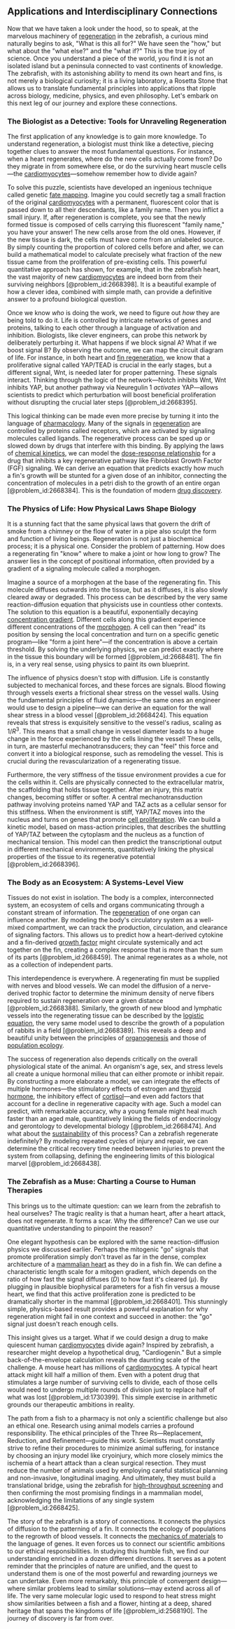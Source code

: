 ## Applications and Interdisciplinary Connections

Now that we have taken a look under the hood, so to speak, at the marvelous machinery of [regeneration](@article_id:145678) in the zebrafish, a curious mind naturally begins to ask, "What is this all for?" We have seen the "how," but what about the "what else?" and the "what if?" This is the true joy of science. Once you understand a piece of the world, you find it is not an isolated island but a peninsula connected to vast continents of knowledge. The zebrafish, with its astonishing ability to mend its own heart and fins, is not merely a biological curiosity; it is a living laboratory, a Rosetta Stone that allows us to translate fundamental principles into applications that ripple across biology, medicine, physics, and even philosophy. Let's embark on this next leg of our journey and explore these connections.

### The Biologist as a Detective: Tools for Unraveling Regeneration

The first application of any knowledge is to gain more knowledge. To understand regeneration, a biologist must think like a detective, piecing together clues to answer the most fundamental questions. For instance, when a heart regenerates, where do the new cells actually come from? Do they migrate in from somewhere else, or do the surviving heart muscle cells—the [cardiomyocytes](@article_id:150317)—somehow remember how to divide again?

To solve this puzzle, scientists have developed an ingenious technique called genetic [fate mapping](@article_id:193186). Imagine you could secretly tag a small fraction of the original [cardiomyocytes](@article_id:150317) with a permanent, fluorescent color that is passed down to all their descendants, like a family name. Then you inflict a small injury. If, after regeneration is complete, you see that the newly formed tissue is composed of cells carrying this fluorescent "family name," you have your answer! The new cells arose from the old ones. However, if the new tissue is dark, the cells must have come from an unlabeled source. By simply counting the proportion of colored cells before and after, we can build a mathematical model to calculate precisely what fraction of the new tissue came from the proliferation of pre-existing cells. This powerful quantitative approach has shown, for example, that in the zebrafish heart, the vast majority of new [cardiomyocytes](@article_id:150317) are indeed born from their surviving neighbors [@problem_id:2668398]. It is a beautiful example of how a clever idea, combined with simple math, can provide a definitive answer to a profound biological question.

Once we know *who* is doing the work, we need to figure out *how* they are being told to do it. Life is controlled by intricate networks of genes and proteins, talking to each other through a language of activation and inhibition. Biologists, like clever engineers, can probe this network by deliberately perturbing it. What happens if we block signal A? What if we boost signal B? By observing the outcome, we can map the circuit diagram of life. For instance, in both heart and [fin regeneration](@article_id:188293), we know that a proliferative signal called YAP/TEAD is crucial in the early stages, but a different signal, Wnt, is needed later for proper patterning. These signals interact. Thinking through the logic of the network—Notch inhibits Wnt, Wnt inhibits YAP, but another pathway via Neuregulin 1 *activates* YAP—allows scientists to predict which perturbation will boost beneficial proliferation without disrupting the crucial later steps [@problem_id:2668395].

This logical thinking can be made even more precise by turning it into the language of [pharmacology](@article_id:141917). Many of the signals in [regeneration](@article_id:145678) are controlled by proteins called receptors, which are activated by signaling molecules called ligands. The regenerative process can be sped up or slowed down by drugs that interfere with this binding. By applying the laws of [chemical kinetics](@article_id:144467), we can model the [dose-response relationship](@article_id:190376) for a drug that inhibits a key regenerative pathway like Fibroblast Growth Factor (FGF) signaling. We can derive an equation that predicts exactly how much a fin's growth will be stunted for a given dose of an inhibitor, connecting the concentration of molecules in a petri dish to the growth of an entire organ [@problem_id:2668384]. This is the foundation of modern [drug discovery](@article_id:260749).

### The Physics of Life: How Physical Laws Shape Biology

It is a stunning fact that the same physical laws that govern the drift of smoke from a chimney or the flow of water in a pipe also sculpt the form and function of living beings. Regeneration is not just a biochemical process; it is a physical one. Consider the problem of patterning. How does a regenerating fin "know" where to make a joint or how long to grow? The answer lies in the concept of positional information, often provided by a gradient of a signaling molecule called a morphogen.

Imagine a source of a morphogen at the base of the regenerating fin. This molecule diffuses outwards into the tissue, but as it diffuses, it is also slowly cleared away or degraded. This process can be described by the very same reaction-diffusion equation that physicists use in countless other contexts. The solution to this equation is a beautiful, exponentially decaying [concentration gradient](@article_id:136139). Different cells along this gradient experience different concentrations of the [morphogen](@article_id:271005). A cell can then "read" its position by sensing the local concentration and turn on a specific genetic program—like "form a joint here"—if the concentration is above a certain threshold. By solving the underlying physics, we can predict exactly where in the tissue this boundary will be formed [@problem_id:2668481]. The fin is, in a very real sense, using physics to paint its own blueprint.

The influence of physics doesn't stop with diffusion. Life is constantly subjected to mechanical forces, and these forces are signals. Blood flowing through vessels exerts a frictional shear stress on the vessel walls. Using the fundamental principles of fluid dynamics—the same ones an engineer would use to design a pipeline—we can derive an equation for the wall shear stress in a blood vessel [@problem_id:2668424]. This equation reveals that stress is exquisitely sensitive to the vessel's radius, scaling as $1/R^3$. This means that a small change in vessel diameter leads to a huge change in the force experienced by the cells lining the vessel! These cells, in turn, are masterful mechanotransducers; they can "feel" this force and convert it into a biological response, such as remodeling the vessel. This is crucial during the revascularization of a regenerating tissue.

Furthermore, the very stiffness of the tissue environment provides a cue for the cells within it. Cells are physically connected to the extracellular matrix, the scaffolding that holds tissue together. After an injury, this matrix changes, becoming stiffer or softer. A central mechanotransduction pathway involving proteins named YAP and TAZ acts as a cellular sensor for this stiffness. When the environment is stiff, YAP/TAZ moves into the nucleus and turns on genes that promote [cell proliferation](@article_id:267878). We can build a kinetic model, based on mass-action principles, that describes the shuttling of YAP/TAZ between the cytoplasm and the nucleus as a function of mechanical tension. This model can then predict the transcriptional output in different mechanical environments, quantitatively linking the physical properties of the tissue to its regenerative potential [@problem_id:2668396].

### The Body as an Ecosystem: A Systems-Level View

Tissues do not exist in isolation. The body is a complex, interconnected system, an ecosystem of cells and organs communicating through a constant stream of information. The [regeneration](@article_id:145678) of one organ can influence another. By modeling the body's circulatory system as a well-mixed compartment, we can track the production, circulation, and clearance of signaling factors. This allows us to predict how a heart-derived cytokine and a fin-derived [growth factor](@article_id:634078) might circulate systemically and act together on the fin, creating a complex response that is more than the sum of its parts [@problem_id:2668459]. The animal regenerates as a whole, not as a collection of independent parts.

This interdependence is everywhere. A regenerating fin must be supplied with nerves and blood vessels. We can model the diffusion of a nerve-derived trophic factor to determine the minimum density of nerve fibers required to sustain regeneration over a given distance [@problem_id:2668388]. Similarly, the growth of new blood and lymphatic vessels into the regenerating tissue can be described by the [logistic equation](@article_id:265195), the very same model used to describe the growth of a population of rabbits in a field [@problem_id:2668389]. This reveals a deep and beautiful unity between the principles of [organogenesis](@article_id:144661) and those of [population ecology](@article_id:142426).

The success of regeneration also depends critically on the overall physiological state of the animal. An organism's age, sex, and stress levels all create a unique hormonal milieu that can either promote or inhibit repair. By constructing a more elaborate a model, we can integrate the effects of multiple hormones—the stimulatory effects of estrogen and [thyroid hormone](@article_id:269251), the inhibitory effect of [cortisol](@article_id:151714)—and even add factors that account for a decline in regenerative capacity with age. Such a model can predict, with remarkable accuracy, why a young female might heal much faster than an aged male, quantitatively linking the fields of endocrinology and gerontology to developmental biology [@problem_id:2668474]. And what about the [sustainability](@article_id:197126) of this process? Can a zebrafish regenerate indefinitely? By modeling repeated cycles of injury and repair, we can determine the critical recovery time needed between injuries to prevent the system from collapsing, defining the engineering limits of this biological marvel [@problem_id:2668438].

### The Zebrafish as a Muse: Charting a Course to Human Therapies

This brings us to the ultimate question: can we learn from the zebrafish to heal ourselves? The tragic reality is that a human heart, after a heart attack, does not regenerate. It forms a scar. Why the difference? Can we use our quantitative understanding to pinpoint the reason?

One elegant hypothesis can be explored with the same reaction-diffusion physics we discussed earlier. Perhaps the mitogenic "go" signals that promote proliferation simply don't travel as far in the dense, complex architecture of a [mammalian heart](@article_id:145385) as they do in a fish fin. We can define a characteristic length scale for a mitogen gradient, which depends on the ratio of how fast the signal diffuses ($D$) to how fast it's cleared ($\mu$). By plugging in plausible biophysical parameters for a fish fin versus a mouse heart, we find that this active proliferation zone is predicted to be dramatically shorter in the mammal [@problem_id:2668401]. This stunningly simple, physics-based result provides a powerful explanation for why regeneration might fail in one context and succeed in another: the "go" signal just doesn't reach enough cells.

This insight gives us a target. What if we could design a drug to make quiescent human [cardiomyocytes](@article_id:150317) divide again? Inspired by zebrafish, a researcher might develop a hypothetical drug, "Cardiogenin." But a simple back-of-the-envelope calculation reveals the daunting scale of the challenge. A mouse heart has millions of [cardiomyocytes](@article_id:150317). A typical heart attack might kill half a million of them. Even with a potent drug that stimulates a large number of surviving cells to divide, each of those cells would need to undergo multiple rounds of division just to replace half of what was lost [@problem_id:1730399]. This simple exercise in arithmetic grounds our therapeutic ambitions in reality.

The path from a fish to a pharmacy is not only a scientific challenge but also an ethical one. Research using animal models carries a profound responsibility. The ethical principles of the Three Rs—Replacement, Reduction, and Refinement—guide this work. Scientists must constantly strive to refine their procedures to minimize animal suffering, for instance by choosing an injury model like cryoinjury, which more closely mimics the ischemia of a heart attack than a clean surgical resection. They must reduce the number of animals used by employing careful statistical planning and non-invasive, longitudinal imaging. And ultimately, they must build a translational bridge, using the zebrafish for [high-throughput screening](@article_id:270672) and then confirming the most promising findings in a mammalian model, acknowledging the limitations of any single system [@problem_id:2668425].

The story of the zebrafish is a story of connections. It connects the physics of diffusion to the patterning of a fin. It connects the ecology of populations to the regrowth of blood vessels. It connects the [mechanics of materials](@article_id:201391) to the language of genes. It even forces us to connect our scientific ambitions to our ethical responsibilities. In studying this humble fish, we find our understanding enriched in a dozen different directions. It serves as a potent reminder that the principles of nature are unified, and the quest to understand them is one of the most powerful and rewarding journeys we can undertake. Even more remarkably, this principle of convergent design—where similar problems lead to similar solutions—may extend across all of life. The very same molecular logic used to respond to heat stress might show similarities between a fish and a flower, hinting at a deep, shared heritage that spans the kingdoms of life [@problem_id:2568190]. The journey of discovery is far from over.